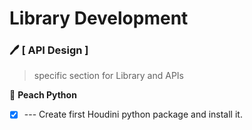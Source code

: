 # Library Development


### :pen: [ API Design ]
> specific section for Library and APIs

:red_circle: **Peach Python**
- [x] --- Create first Houdini python package and install it. 